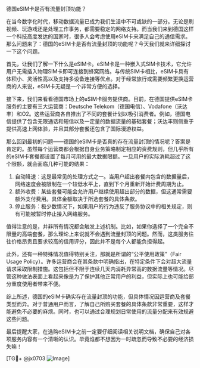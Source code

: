 德国eSIM卡是否有流量封顶功能？

在当今数字化时代，移动数据流量已成为我们生活中不可或缺的一部分。无论是刷视频、玩游戏还是处理工作事务，都需要稳定的网络支持。而当我们来到德国这样一个科技高度发达的国家时，很多人会考虑使用eSIM卡来满足自己的通信需求。那么问题来了：德国的eSIM卡是否有流量封顶的功能呢？今天我们就来详细探讨一下这个问题。

首先，让我们了解一下什么是eSIM卡。eSIM卡是一种嵌入式SIM卡技术，它允许用户无需插入物理SIM卡即可连接到蜂窝网络。与传统SIM卡相比，eSIM卡具有体积小、灵活性高以及支持多设备连接等优点。对于经常旅行或需要频繁更换运营商的人来说，eSIM卡无疑是一个非常方便的选择。

接下来，我们来看看德国市场上的eSIM卡服务提供商。目前，在德国提供eSIM卡服务的主要有三大运营商：Deutsche Telekom（德国电信）、Vodafone（沃达丰）和O2。这些运营商各自推出了不同的套餐计划以吸引消费者。例如，德国电信提供了包含无限通话和短信以及一定量的数据流量的基础套餐；沃达丰则侧重于提供高速上网体验，并且其部分套餐还包含了国际漫游权益。

那么回到最初的问题——德国的eSIM卡是否真的存在流量封顶的情况呢？答案是肯定的。虽然每个运营商都会根据自身业务策略制定相应的资费规则，但几乎所有的eSIM卡套餐都设置了每月可用的最大数据限额。一旦用户的实际消耗超过了这个限额，就会面临几种可能的结果：

1. 自动降速：这是最常见的处理方式之一。当用户超出套餐内包含的数据量后，网络速度会被限制在一个较低水平上，直到下个月重新开始计费周期为止。
2. 额外收费：某些套餐可能会允许用户继续使用超出部分的数据，但这通常需要额外支付费用。具体金额取决于所选套餐的具体条款。
3. 停止服务：极少数情况下，如果用户的行为违反了服务协议中的相关规定，则有可能被暂时停止接入网络服务。

值得注意的是，并非所有情况都会触发上述机制。比如，如果你选择了一个完全不限量的高端套餐，那么理论上来说就不会遇到流量封顶的问题。然而，这类服务往往价格昂贵且要求较高的信用评分，因此并不是每个人都能负担得起。

此外，还有一种特殊情况值得特别关注，那就是所谓的“公平使用政策”（Fair Usage Policy）。许多运营商会在其条款中明确指出，在特定条件下会对超大流量请求采取限制措施。这包括但不限于连续几天内消耗异常高的数据流量等情况。尽管这种做法表面上看起来像是为了保护其他正常用户的利益，但实际上也可能给部分重度使用者带来不便。

综上所述，德国的eSIM卡确实存在流量封顶的功能，但具体情况因运营商及套餐类型而异。对于普通用户而言，了解自己所购买套餐的具体条款非常重要，这样才能避免不必要的麻烦。同时，也可以通过合理规划日常使用的流量分配来有效规避这些问题。

最后提醒大家，在选购eSIM卡之前一定要仔细阅读相关说明文档，确保自己对各项服务内容有一个清晰的认识。毕竟谁都不想因为一时疏忽而导致不必要的经济损失嘛！

[TG💪+ @jx0703 ![Image](https://github.com/user-attachments/assets/dbca1d08-cadb-493c-b0ec-ad6f7a83f270)]